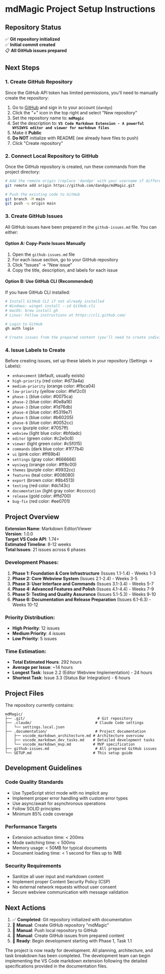 # mdMagic Project Setup Instructions

## Repository Status
✅ **Git repository initialized**  
✅ **Initial commit created**  
📋 **All GitHub issues prepared**  

## Next Steps

### 1. Create GitHub Repository

Since the GitHub API token has limited permissions, you'll need to manually create the repository:

1. Go to [GitHub](https://github.com) and sign in to your account (`dandgo`)
2. Click the "+" icon in the top right and select "New repository"
3. Set the repository name to: **`mdMagic`**
4. Set the description to: **`VS Code Markdown Extension - A powerful WYSIWYG editor and viewer for markdown files`**
5. Make it **Public**
6. **Do NOT** initialize with README (we already have files to push)
7. Click "Create repository"

### 2. Connect Local Repository to GitHub

Once the GitHub repository is created, run these commands from the project directory:

```bash
# Add the remote origin (replace 'dandgo' with your username if different)
git remote add origin https://github.com/dandgo/mdMagic.git

# Push the existing code to GitHub
git branch -M main
git push -u origin main
```

### 3. Create GitHub Issues

All GitHub issues have been prepared in the `github-issues.md` file. You can either:

#### Option A: Copy-Paste Issues Manually
1. Open the `github-issues.md` file
2. For each issue section, go to your GitHub repository
3. Click "Issues" → "New issue"
4. Copy the title, description, and labels for each issue

#### Option B: Use GitHub CLI (Recommended)
If you have GitHub CLI installed:

```bash
# Install GitHub CLI if not already installed
# Windows: winget install --id GitHub.cli
# macOS: brew install gh
# Linux: Follow instructions at https://cli.github.com/

# Login to GitHub
gh auth login

# Create issues from the prepared content (you'll need to create individual commands)
```

### 4. Issue Labels to Create

Before creating issues, set up these labels in your repository (Settings → Labels):

- `enhancement` (default, usually exists)
- `high-priority` (red color: #d73a4a)
- `medium-priority` (orange color: #fbca04)
- `low-priority` (yellow color: #fef2c0)
- `phase-1` (blue color: #0075ca)
- `phase-2` (blue color: #0e8a16)
- `phase-3` (blue color: #1d76db)
- `phase-4` (blue color: #5319e7)
- `phase-5` (blue color: #b60205)
- `phase-6` (blue color: #0052cc)
- `core` (purple color: #7057ff)
- `webview` (light blue color: #bfdadc)
- `editor` (green color: #c2e0c6)
- `viewer` (light green color: #c5f015)
- `commands` (dark blue color: #1f77b4)
- `ui` (pink color: #ff69b4)
- `settings` (gray color: #666666)
- `wysiwyg` (orange color: #ff8c00)
- `themes` (purple color: #9932cc)
- `features` (teal color: #008080)
- `export` (brown color: #8b4513)
- `testing` (red color: #dc143c)
- `documentation` (light gray color: #cccccc)
- `release` (gold color: #ffd700)
- `bug-fix` (red color: #ee0701)

## Project Overview

**Extension Name**: Markdown Editor/Viewer  
**Version**: 1.0.0  
**Target VS Code API**: 1.74+  
**Estimated Timeline**: 8-12 weeks  
**Total Issues**: 21 issues across 6 phases

### Development Phases:

1. **Phase 1: Foundation & Core Infrastructure** (Issues 1.1-1.4) - Weeks 1-3
2. **Phase 2: Core Webview System** (Issues 2.1-2.4) - Weeks 3-5
3. **Phase 3: User Interface and Commands** (Issues 3.1-3.4) - Weeks 5-7
4. **Phase 4: Advanced Features and Polish** (Issues 4.1-4.4) - Weeks 7-9
5. **Phase 5: Testing and Quality Assurance** (Issues 5.1-5.3) - Weeks 9-10
6. **Phase 6: Documentation and Release Preparation** (Issues 6.1-6.3) - Weeks 10-12

### Priority Distribution:
- **High Priority**: 12 issues
- **Medium Priority**: 4 issues  
- **Low Priority**: 5 issues

### Time Estimation:
- **Total Estimated Hours**: 292 hours
- **Average per Issue**: ~14 hours
- **Longest Task**: Issue 2.2 (Editor Webview Implementation) - 24 hours
- **Shortest Task**: Issue 3.3 (Status Bar Integration) - 6 hours

## Project Files

The repository currently contains:

```
mdMagic/
├── .git/                                 # Git repository
├── .claude/                             # Claude Code settings
│   └── settings.local.json
├── .documentation/                      # Project documentation
│   ├── vscode_markdown_architecture.md # Architecture overview
│   ├── vscode_markdown_dev_tasks.md    # Detailed development tasks
│   └── vscode_markdown_mvp.md          # MVP specification
├── github-issues.md                     # All prepared GitHub issues
└── SETUP.md                            # This setup guide
```

## Development Guidelines

### Code Quality Standards
- Use TypeScript strict mode with no implicit any
- Implement proper error handling with custom error types
- Use async/await for asynchronous operations
- Follow SOLID principles
- Minimum 85% code coverage

### Performance Targets
- Extension activation time: < 200ms
- Mode switching time: < 500ms
- Memory usage: < 50MB for typical documents
- Document loading time: < 1 second for files up to 1MB

### Security Requirements
- Sanitize all user input and markdown content
- Implement proper Content Security Policy (CSP)
- No external network requests without user consent
- Secure webview communication with message validation

## Next Actions

1. ✅ **Completed**: Git repository initialized with documentation
2. 🔄 **Manual**: Create GitHub repository "mdMagic"
3. 🔄 **Manual**: Push local repository to GitHub
4. 🔄 **Manual**: Create GitHub issues from prepared content
5. 🚀 **Ready**: Begin development starting with Phase 1, Task 1.1

The project is now ready for development. All planning, architecture, and task breakdown has been completed. The development team can begin implementing the VS Code markdown extension following the detailed specifications provided in the documentation files.